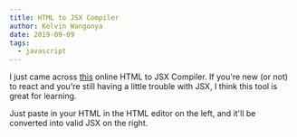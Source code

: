 ```yaml
---
title: HTML to JSX Compiler
author: Kelvin Wangonya
date: 2019-09-09
tags:
  - javascript
---
```


I just came across <a href="https://magic.reactjs.net/htmltojsx.htm" target="_blank">this</a> online HTML to JSX Compiler. 
If you're new (or not) to react and you're still having a little trouble with JSX, I think this tool is great for learning. 

Just paste in your HTML in the HTML editor on the left, and it'll be converted into valid JSX on the right.

